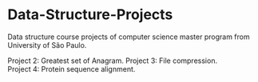 # Data-Structure-Projects
Data structure course projects of computer science master program from University of São Paulo.

Project 2: Greatest set of Anagram.
Project 3: File compression. <br />
Project 4: Protein sequence alignment. <br />
